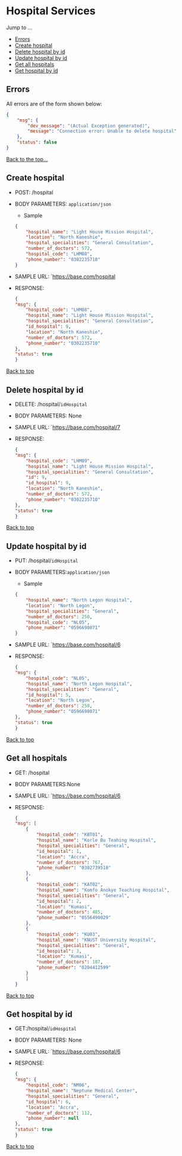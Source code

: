 # Hospital Services
Jump to ...
- [Errors](#errors)
- [Create hospital](#create-hospital)
- [Delete hospital by id](#delete-hospital-by-id)
- [Update hospital by id](#update-hospital-by-id)
- [Get all hospitals](#get-all-hospitals)
- [Get hospital by id](#get-hospital-by-id)

## Errors
All errors are of the form shown below:
```json
{
    "msg": {
        "dev_message": "(Actual Exception generated)",
        "message": "Connection error: Unable to delete hospital"
    },
    "status": false
}
```
[Back to the top...](#hospital-services)


## Create hospital

- POST: /hospital

- BODY PARAMETERS: `application/json` 
    - Sample
    ```json
    {
        "hospital_name": "Light House Mission Hospital",
        "location": "North Kaneshie",
        "hospital_specialities": "General Consultation",
        "number_of_doctors": 572,
        "hospital_code": "LHM08",
        "phone_number": "0302235710"
    }
    ```

- SAMPLE URL: `https://base.com/hospital

- RESPONSE:
    ```json
   {
    "msg": {
        "hospital_code": "LHM08",
        "hospital_name": "Light House Mission Hospital",
        "hospital_specialities": "General Consultation",
        "id_hospital": 9,
        "location": "North Kaneshie",
        "number_of_doctors": 572,
        "phone_number": "0302235710"
    },
    "status": true
    }
    ```
[Back to top](#hospital-services)


## Delete hospital by id

- DELETE: /hospital/`idHospital`

- BODY PARAMETERS: None

- SAMPLE URL: `https://base.com/hospital/7

- RESPONSE:
    ```json
   {
    "msg": {
        "hospital_code": "LHM09",
        "hospital_name": "Light House Mission Hospital",
        "hospital_specialities": "General Consultation",
        "id": 9,
        "id_hospital": 9,
        "location": "North Kaneshie",
        "number_of_doctors": 572,
        "phone_number": "0302235710"
    },
    "status": true
    }
    ```
[Back to top](#hospital-services)

## Update hospital by id

- PUT: /hospital/`idHospital`

- BODY PARAMETERS:`application/json` 
     - Sample
    ```json
   {
        "hospital_name": "North Legon Hospital",
        "location": "North Legon",
        "hospital_specialities": "General",
        "number_of_doctors": 250,
        "hospital_code": "NL05",
        "phone_number": "0596698071"
    }
    ```
- SAMPLE URL: `https://base.com/hospital/6

- RESPONSE:
    ```json
   {
    "msg": {
        "hospital_code": "NL05",
        "hospital_name": "North Legon Hospital",
        "hospital_specialities": "General",
        "id_hospital": 5,
        "location": "North Legon",
        "number_of_doctors": 250,
        "phone_number": "0596698071"
    },
    "status": true
   }
    ```

[Back to top](#hospital-services)



## Get all hospitals
- GET: /hospital

- BODY PARAMETERS:None

- SAMPLE URL: `https://base.com/hospital/6

- RESPONSE:
    ```json
   {
    "msg": [
        {
            "hospital_code": "KBT01",
            "hospital_name": "Korle Bu Teahing Hospital",
            "hospital_specialities": "General",
            "id_hospital": 1,
            "location": "Accra",
            "number_of_doctors": 767,
            "phone_number": "0302739510"
        },
        {
            "hospital_code": "KAT02",
            "hospital_name": "Komfo Anokye Teaching Hospital",
            "hospital_specialities": "General",
            "id_hospital": 2,
            "location": "Kumasi",
            "number_of_doctors": 485,
            "phone_number": "0556490029"
        },
        {
            "hospital_code": "KU03",
            "hospital_name": "KNUST University Hospital",
            "hospital_specialities": "General",
            "id_hospital": 3,
            "location": "Kumasi",
            "number_of_doctors": 187,
            "phone_number": "0204412599"
        }
        ]
   }
    ```
[Back to top](#hospital-services)


## Get hospital by id
- GET:/hospital/`idHospital`

- BODY PARAMETERS: None

- SAMPLE URL: `https://base.com/hospital/6

- RESPONSE:
    ```json
  {
    "msg": {
        "hospital_code": "NM06",
        "hospital_name": "Neptune Medical Center",
        "hospital_specialities": "General",
        "id_hospital": 6,
        "location": "Accra",
        "number_of_doctors": 112,
        "phone_number": null
    },
    "status": true
    }
    ```
[Back to top](#hospital-services)